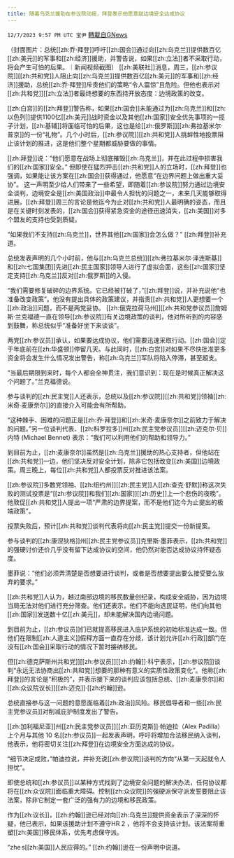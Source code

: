 ```yaml
---
title: 随着乌克兰援助在参议院动摇，拜登表示他愿意就边境安全达成协议
---
```

`12/7/2023 9:57 PM UTC 宝尹` [轉載自GNews](https://gnews.org/articles/2083735)

（封面图片：总统[[zh:乔·拜登]]呼吁[[zh:国会]]通过向[[zh:乌克兰]]提供数百亿[[zh:美元]]的军事和[[zh:经济]]援助，并警告说，如果[[zh:立法]]者不采取行动，将会产生可怕的后果。｜新闻视频截图）
[[zh:美联社]]消息，周三，[[zh:参议院]][[zh:共和党]]人阻止向[[zh:乌克兰]]提供数百亿[[zh:美元]]的军事和[[zh:经济]]援助，总统[[zh:乔·拜登]]斥责他们的策略“令人震惊”且危险。但他也表示对[[zh:共和党]][[zh:立法]]者最终想要的东西持开放态度：边境政策的改变。

[[zh:白宫]]的[[zh:拜登]]警告称，如果[[zh:国会]]未能通过为[[zh:乌克兰]]和[[zh:以色列]]提供1100亿[[zh:美元]]战时资金以及其他[[zh:国家]]安全优先事项的一揽子计划，[[zh:基辅]]将面临可怕的后果，这也是给[[zh:俄罗斯]][[zh:弗拉基米尔·普京]]的一份“礼物”。几个小时后，[[zh:参议院]][[zh:共和党]]人挑衅性地投票阻止该计划的推进，这是他们整个星期都威胁要做的事情。

[[zh:拜登]]说：“他们愿意在战场上彻底摧毁[[zh:乌克兰]]，并在此过程中损害我们的[[zh:国家]]安全。”
但即使在猛烈抨击[[zh:共和党]]人的立场时，[[zh:拜登]]也强调，如果能让该方案在[[zh:国会]]获得通过，他愿意“在边界问题上做出重大妥协”。
这一声明至少给人们带来了一些希望，即随着[[zh:参议院]]努力通过边境安全谈判，边境安全是[[zh:美国政治]]中最令人担忧的问题之一，未来几天能够取得进展。[[zh:拜登]]周三的言论是他迄今为止对[[zh:共和党]]人最明确的姿态，而且是在关键时刻发表的，[[zh:国会]]获得紧急资金的途径迅速消失，[[zh:美国]]对多个盟友的支持也受到质疑。

“如果我们不支持[[zh:乌克兰]]，世界其他[[zh:国家]]会怎么做？” [[zh:拜登]]补充道。

总统发表声明的几个小时前，他与[[zh:乌克兰总统]][[zh:弗拉基米尔·泽连斯基]]和[[zh:七国集团]]先进[[zh:民主国家]]领导人进行了虚拟会面，这些[[zh:国家]]坚定支持[[zh:乌克兰]]反对[[zh:俄罗斯]]的入侵。

“我们需要修复破碎的边界系统。它已经被打破了，”[[zh:拜登]]说，并补充说他“也准备改变政策”。他没有提出具体的政策建议，并指责[[zh:共和党]]人更想要一个[[zh:政治]]问题，而不是两党妥协。
[[zh:俄克拉荷马州]][[zh:共和党参议员]]詹姆斯·兰克福德一直在领导[[zh:参议院]]有关边境政策的谈判，他对所听到的内容感到鼓舞，称总统似乎“准备好坐下来谈谈”。

两党[[zh:参议员]]承认，如果要达成协议，他们需要迅速采取行动。[[zh:国会]]定于年底前在[[zh:华盛顿]]停留几天。与此同时，[[zh:白宫]]对如果不尽快批准更多资金将会发生什么情况发出警告，称[[zh:乌克兰]]军队将陷入停滞，甚至超支。

“当最后期限到来时，每个人都会全神贯注，我们意识到：现在是时候真正解决这个问题了。”兰克福德说。

参与谈判的[[zh:民主党]]人还表示，总统以及[[zh:参议院]][[zh:共和党]]领袖[[zh:米奇·麦康奈尔]]的直接介入可能会有所帮助。

“这种棘手、困难的问题正是[[zh:乔·拜登]]和[[zh:米奇·麦康奈尔]]之前致力于解决的问题。”另一位谈判代表、[[zh:科罗拉多]]州[[zh:民主党参议员]][[zh:迈克尔·贝]]内特 (Michael Bennet) 表示：“我们可以利用他们的帮助和领导力。”

到目前为止，[[zh:麦康奈尔]]虽然是[[zh:乌克兰]]援助的热心支持者，但他站在[[zh:共和党]]一边，他们坚决反对安全计划，除非它包括改变[[zh:美国]]边境政策。周三晚上，每位[[zh:共和党]]人都投票反对推进该法案。

[[zh:参议院]]多数党领袖、[[zh:纽约州]][[zh:民主党]]人[[zh:查克·舒默]]称这次失败的测试投票是“[[zh:参议院]]和我们[[zh:国家]][[zh:历史]]上一个悲伤的夜晚”。他敦促[[zh:共和党]]人提出一项“严肃的边界提案，而不是他们迄今为止提出的极端政策”。

投票失败后，预计[[zh:共和党]]谈判代表将向[[zh:民主党]]提交一份新提案。

参与谈判的[[zh:康涅狄格]]州[[zh:民主党参议员]]克里斯·墨菲表示，[[zh:共和党]]的强硬讨价还价几乎没有留下达成协议的空间，他仍然对能否达成协议持怀疑态度。

墨菲说：“他们必须弄清楚是否想要进行谈判，或者是否想要提出要么接受要么放弃的要求。”

[[zh:共和党]]人认为，越过南部边境的移民数量创纪录，构成安全威胁，因为边境当局无法对他们进行充分筛查。他们还表示，他们不能向选民证明，他们向其他[[zh:国家]]发送数十亿[[zh:美元]]，却未能解决国内边境问题。

到目前为止，[[zh:参议员]]们已就提高移民进入庇护系统的初始标准达成一致。但他们在限制[[zh:人道主义]]假释方面一直存在分歧，该计划允许[[zh:行政]]部门在没有[[zh:国会]]采取行动的情况下暂时接纳移民。

但[[zh:德克萨斯州共和党]][[zh:参议员]][[zh:约翰]]·科宁表示，[[zh:参议院]]谈判“永远无法协商出[[zh:共和党]]想要的那种有意义的实质性政策变化”。他称[[zh:拜登]]的言论是“积极的”，并表示接下来的谈判应该包括总统、[[zh:麦康奈尔]]和[[zh:众议院议长]][[zh:迈克]]·[[zh:约翰]]逊。

总统直接参与这一问题的意愿面临着[[zh:政治]]风险。移民倡导者和一些[[zh:民主党参议员]]对削减庇护制度发出了警告。

[[zh:加利福尼亚]]州[[zh:民主党参议员]][[zh:亚历克斯]]·帕迪拉（Alex Padilla）上个月与其他 10 名[[zh:参议员]]一起发表声明，呼吁将增加合法移民纳入谈判，他表示，他将密切关注[[zh:拜登]]在边境安全方面达成的协议。

“细节决定成败，”帕迪拉说，并补充说[[zh:参议院]]谈判的方向“从第一天起就令人担忧”。

即使总统和[[zh:参议员]]以某种方式找到了边境安全问题的解决办法，任何协议都将在[[zh:众议院]]面临重大障碍。控制[[zh:众议院]]的强硬派保守派发誓要阻止该法案，除非它制定一套广泛的强有力的边境和移民政策。

作为[[zh:议长]]，[[zh:约翰]]逊已经对向[[zh:乌克兰]]提供资金表示了深深的怀疑，他已表示，如果该援助计划不遵守HR 2 ，他将不会支持该计划。该法案将重塑[[zh:美国]]移民体系，优先考虑保守派。

“zhe s[[zh:美国]]人民应得的。” [[zh:约翰]]逊在一份声明中说道。



